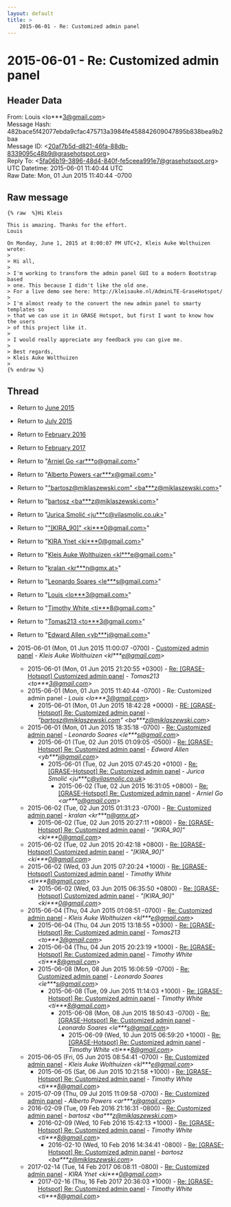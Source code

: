 ```yaml
---
layout: default
title: >
    2015-06-01 - Re: Customized admin panel
---
```


# 2015-06-01 - Re: Customized admin panel

## Header Data

From: Louis \<lo***3@gmail.com\><br>
Message Hash: 482bace5f42077ebda9cfac475713a3984fe458842609047895b838bea9b2baa<br>
Message ID: \<20af7b5d-d821-46fa-88db-8339095c48b9@grasehotspot.org\><br>
Reply To: \<5fa06b19-3896-48d4-840f-fe5ceea991e7@grasehotspot.org\><br>
UTC Datetime: 2015-06-01 11:40:44 UTC<br>
Raw Date: Mon, 01 Jun 2015 11:40:44 -0700<br>

## Raw message

```
{% raw  %}Hi Kleis

This is amazing. Thanks for the effort.
Louis

On Monday, June 1, 2015 at 8:00:07 PM UTC+2, Kleis Auke Wolthuizen wrote:
>
> Hi all,
>
> I'm working to transform the admin panel GUI to a modern Bootstrap based 
> one. This because I didn't like the old one.
> For a live demo see here: http://kleisauke.nl/AdminLTE-GraseHotspot/
>
> I'm almost ready to the convert the new admin panel to smarty templates so 
> that we can use it in GRASE Hotspot, but first I want to know how the users 
> of this project like it.
>
> I would really appreciate any feedback you can give me.
>
> Best regards,
> Kleis Auke Wolthuizen
>
{% endraw %}
```

## Thread

+ Return to [June 2015](/archive/2015/06)
+ Return to [July 2015](/archive/2015/07)
+ Return to [February 2016](/archive/2016/02)
+ Return to [February 2017](/archive/2017/02)

+ Return to "[Arniel Go <ar***o<span>@</span>gmail.com>](/authors/ar___o_at_gmail_com)"
+ Return to "[Alberto Powers <ar***x<span>@</span>gmail.com>](/authors/ar___x_at_gmail_com)"
+ Return to "["bartosz@miklaszewski.com" <ba***z<span>@</span>miklaszewski.com>](/authors/ba___z_at_miklaszewski_com)"
+ Return to "[bartosz <ba***z<span>@</span>miklaszewski.com>](/authors/ba___z_at_miklaszewski_com)"
+ Return to "[Jurica Smolić <ju***c<span>@</span>vilasmolic.co.uk>](/authors/ju___c_at_vilasmolic_co_uk)"
+ Return to "["[KIRA_90]" <ki***0<span>@</span>gmail.com>](/authors/ki___0_at_gmail_com)"
+ Return to "[KIRA Ynet <ki***0<span>@</span>gmail.com>](/authors/ki___0_at_gmail_com)"
+ Return to "[Kleis Auke Wolthuizen <kl***e<span>@</span>gmail.com>](/authors/kl___e_at_gmail_com)"
+ Return to "[kralan <kr***n<span>@</span>gmx.at>](/authors/kr___n_at_gmx_at)"
+ Return to "[Leonardo Soares <le***s<span>@</span>gmail.com>](/authors/le___s_at_gmail_com)"
+ Return to "[Louis <lo***3<span>@</span>gmail.com>](/authors/lo___3_at_gmail_com)"
+ Return to "[Timothy White <ti***8<span>@</span>gmail.com>](/authors/ti___8_at_gmail_com)"
+ Return to "[Tomas213 <to***3<span>@</span>gmail.com>](/authors/to___3_at_gmail_com)"
+ Return to "[Edward Allen <yb***j<span>@</span>gmail.com>](/authors/yb___j_at_gmail_com)"

+ 2015-06-01 (Mon, 01 Jun 2015 11:00:07 -0700) - [Customized admin panel](/archive/2015/06/b28edd82cf5d27f081342d8642a7079ccfb7f9b262a7cd18ff112da7e9a3f9f3) - _Kleis Auke Wolthuizen \<kl***e@gmail.com\>_
  + 2015-06-01 (Mon, 01 Jun 2015 21:20:55 +0300) - [Re: [GRASE-Hotspot] Customized admin panel](/archive/2015/06/e881652c4c702cc2c585be7e818ee4234e512ef3c094961745828f857960a448) - _Tomas213 \<to***3@gmail.com\>_
  + 2015-06-01 (Mon, 01 Jun 2015 11:40:44 -0700) - Re: Customized admin panel - _Louis \<lo***3@gmail.com\>_
    + 2015-06-01 (Mon, 01 Jun 2015 18:42:28 +0000) - [RE: [GRASE-Hotspot] Re: Customized admin panel](/archive/2015/06/610eda38ab7bad80817ac7a6af9da70b725a4d12fddb021bcd041ea9b4760c73) - _"bartosz@miklaszewski.com" \<ba***z@miklaszewski.com\>_
  + 2015-06-01 (Mon, 01 Jun 2015 18:35:18 -0700) - [Re: Customized admin panel](/archive/2015/06/3113144370aa37ade32b489bfa14139696dc51a8432fb5c332bfa8089122a0e6) - _Leonardo Soares \<le***s@gmail.com\>_
    + 2015-06-01 (Tue, 02 Jun 2015 01:09:05 -0500) - [Re: [GRASE-Hotspot] Re: Customized admin panel](/archive/2015/06/fa5892ab15bc18af9773fca78fe59e1d53e5f7b3dcb94445c25874d88a7df748) - _Edward Allen \<yb***j@gmail.com\>_
      + 2015-06-01 (Tue, 02 Jun 2015 07:45:20 +0100) - [Re: [GRASE-Hotspot] Re: Customized admin panel](/archive/2015/06/fc423041d05261a2403ba59c96224918988fd1c1285346b29b7838aa9d2fd9f0) - _Jurica Smolić \<ju***c@vilasmolic.co.uk\>_
        + 2015-06-02 (Tue, 02 Jun 2015 16:31:05 +0800) - [Re: [GRASE-Hotspot] Re: Customized admin panel](/archive/2015/06/b6ba60d68808fe8808857a3f99739bc759f90fa9743c0268e6ab36cd7d5c92e1) - _Arniel Go \<ar***o@gmail.com\>_
  + 2015-06-02 (Tue, 02 Jun 2015 01:31:23 -0700) - [Re: Customized admin panel](/archive/2015/06/881464186f1492357388719618b23b8a9ee6f1fcfee8fa8c2b173f8ca5ee53cb) - _kralan \<kr***n@gmx.at\>_
    + 2015-06-02 (Tue, 02 Jun 2015 20:27:11 +0800) - [Re: [GRASE-Hotspot] Re: Customized admin panel](/archive/2015/06/46108858281e4651249a31e3a1b055063ab3ab6eaac415278f0801f3bf84dea5) - _"[KIRA_90]" \<ki***0@gmail.com\>_
  + 2015-06-02 (Tue, 02 Jun 2015 20:42:18 +0800) - [Re: [GRASE-Hotspot] Customized admin panel](/archive/2015/06/36fc686525c714eb3096f807656cbdfe5da3fba243a0c4f03a07944bee132f1d) - _"[KIRA_90]" \<ki***0@gmail.com\>_
  + 2015-06-02 (Wed, 03 Jun 2015 07:20:24 +1000) - [Re: [GRASE-Hotspot] Customized admin panel](/archive/2015/06/606f26938dd25ee38ef263cce32f4d0af20fdac5d4192aad5977862073f8332a) - _Timothy White \<ti***8@gmail.com\>_
    + 2015-06-02 (Wed, 03 Jun 2015 06:35:50 +0800) - [Re: [GRASE-Hotspot] Customized admin panel](/archive/2015/06/33771dd65534b891f748703c6d2abdb9a90d5bc511784d650432a16364cf086b) - _"[KIRA_90]" \<ki***0@gmail.com\>_
  + 2015-06-04 (Thu, 04 Jun 2015 01:08:51 -0700) - [Re: Customized admin panel](/archive/2015/06/9e197365043223023a68cdfa7bec6c441dac5f9fb6c839bb18f9780e18e345eb) - _Kleis Auke Wolthuizen \<kl***e@gmail.com\>_
    + 2015-06-04 (Thu, 04 Jun 2015 13:18:55 +0300) - [Re: [GRASE-Hotspot] Re: Customized admin panel](/archive/2015/06/d443a7f525fefc87db94fdf03677d33ff14ef9a7d7ad932cc90f972ebc32a3e5) - _Tomas213 \<to***3@gmail.com\>_
    + 2015-06-04 (Thu, 04 Jun 2015 20:23:19 +1000) - [Re: [GRASE-Hotspot] Re: Customized admin panel](/archive/2015/06/32ee2e71857281f371168a496ac68f2fffda811ff4f4cf45cba96eaa6b5e3f24) - _Timothy White \<ti***8@gmail.com\>_
    + 2015-06-08 (Mon, 08 Jun 2015 16:06:59 -0700) - [Re: Customized admin panel](/archive/2015/06/a7ed33207b289d2bded952707c7a776b7d005043c893aed09792cc6f9ff96ec5) - _Leonardo Soares \<le***s@gmail.com\>_
      + 2015-06-08 (Tue, 09 Jun 2015 11:14:03 +1000) - [Re: [GRASE-Hotspot] Re: Customized admin panel](/archive/2015/06/3cae468b804a8e12df89678580e35014fcc4acfbee1d1875f9e311cbde0586f3) - _Timothy White \<ti***8@gmail.com\>_
        + 2015-06-08 (Mon, 08 Jun 2015 18:50:43 -0700) - [Re: [GRASE-Hotspot] Re: Customized admin panel](/archive/2015/06/368c7fbbb5a3593d5a8fca8ca1bff55b5cbe33c78cb631f6f94e06442c8feaee) - _Leonardo Soares \<le***s@gmail.com\>_
          + 2015-06-09 (Wed, 10 Jun 2015 06:59:20 +1000) - [Re: [GRASE-Hotspot] Re: Customized admin panel](/archive/2015/06/562446055125b40ca2dadd62faa3be5ed90d4aba11a1a79fc0ce4777920b47c6) - _Timothy White \<ti***8@gmail.com\>_
  + 2015-06-05 (Fri, 05 Jun 2015 08:54:41 -0700) - [Re: Customized admin panel](/archive/2015/06/366f6d4e51b54f76df1201a964a6d1ff6e8ec20a47a8b9c497714e031f8021da) - _Kleis Auke Wolthuizen \<kl***e@gmail.com\>_
    + 2015-06-05 (Sat, 06 Jun 2015 10:21:58 +1000) - [Re: [GRASE-Hotspot] Re: Customized admin panel](/archive/2015/06/ddb8f27ebebc3428db51ef233779d11e917fe911bee4f82a9c5bcac7c064a225) - _Timothy White \<ti***8@gmail.com\>_
  + 2015-07-09 (Thu, 09 Jul 2015 11:09:58 -0700) - [Re: Customized admin panel](/archive/2015/07/e10ebf2374c7bf79e31d64fcc7221578e6e5c9c9869c15284b78301fae3e59f6) - _Alberto Powers \<ar***x@gmail.com\>_
  + 2016-02-09 (Tue, 09 Feb 2016 21:16:31 -0800) - [Re: Customized admin panel](/archive/2016/02/c0009e5b77c4651474b1a61013b2e99ffb19f224580ee53692f10f723b4e8041) - _bartosz \<ba***z@miklaszewski.com\>_
    + 2016-02-09 (Wed, 10 Feb 2016 15:42:13 +1000) - [Re: [GRASE-Hotspot] Re: Customized admin panel](/archive/2016/02/f868b2e4a05b88a80d86d8fbab3d4a676bd406ea403c00a8709639ce0f18cdca) - _Timothy White \<ti***8@gmail.com\>_
      + 2016-02-10 (Wed, 10 Feb 2016 14:34:41 -0800) - [Re: [GRASE-Hotspot] Re: Customized admin panel](/archive/2016/02/7912400d1f29f71644d57b0c62d11b0e14aa25b131b6e47a096f2274ccb1b03b) - _bartosz \<ba***z@miklaszewski.com\>_
  + 2017-02-14 (Tue, 14 Feb 2017 06:08:11 -0800) - [Re: Customized admin panel](/archive/2017/02/b9a7205de656ca129e2299ae60e43faa142600704fba2a4322fd933d583dff22) - _KIRA Ynet \<ki***0@gmail.com\>_
    + 2017-02-16 (Thu, 16 Feb 2017 20:36:03 +1000) - [Re: [GRASE-Hotspot] Re: Customized admin panel](/archive/2017/02/a821237d8bb00e43b9c603d5d19c95075b92459f3ca3cdc5b414fb538c44265b) - _Timothy White \<ti***8@gmail.com\>_

